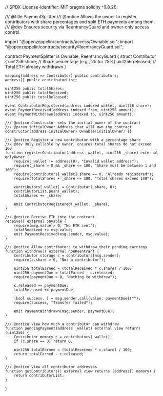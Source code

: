 // SPDX-License-Identifier: MIT
pragma solidity ^0.8.20;

/// @title PaymentSplitter
/// @notice Allows the owner to register contributors with share percentages and split ETH payments among them.
/// @dev Ensures security via ReentrancyGuard and owner-only access control.

import "@openzeppelin/contracts/access/Ownable.sol";
import "@openzeppelin/contracts/security/ReentrancyGuard.sol";

contract PaymentSplitter is Ownable, ReentrancyGuard {
    struct Contributor {
        uint256 share;    // Share percentage (e.g., 25 for 25%)
        uint256 released; // Total ETH already withdrawn
    }

    mapping(address => Contributor) public contributors;
    address[] public contributorList;

    uint256 public totalShares;
    uint256 public totalReceived;
    uint256 public totalReleased;

    event ContributorRegistered(address indexed wallet, uint256 share);
    event PaymentReceived(address indexed from, uint256 amount);
    event PaymentWithdrawn(address indexed to, uint256 amount);

    /// @notice Constructor sets the initial owner of the contract
    /// @param initialOwner Address that will own the contract
    constructor(address initialOwner) Ownable(initialOwner) {}

    /// @notice Register a new contributor with a percentage share
    /// @dev Only callable by owner, ensures total shares do not exceed 100
    function registerContributor(address _wallet, uint256 _share) external onlyOwner {
        require(_wallet != address(0), "Invalid wallet address");
        require(_share > 0 && _share <= 100, "Share must be between 1 and 100");
        require(contributors[_wallet].share == 0, "Already registered");
        require(totalShares + _share <= 100, "Total shares exceed 100");

        contributors[_wallet] = Contributor(_share, 0);
        contributorList.push(_wallet);
        totalShares += _share;

        emit ContributorRegistered(_wallet, _share);
    }

    /// @notice Receive ETH into the contract
    receive() external payable {
        require(msg.value > 0, "No ETH sent");
        totalReceived += msg.value;
        emit PaymentReceived(msg.sender, msg.value);
    }

    /// @notice Allow contributors to withdraw their pending earnings
    function withdraw() external nonReentrant {
        Contributor storage c = contributors[msg.sender];
        require(c.share > 0, "Not a contributor");

        uint256 totalEarned = (totalReceived * c.share) / 100;
        uint256 paymentDue = totalEarned - c.released;
        require(paymentDue > 0, "Nothing to withdraw");

        c.released += paymentDue;
        totalReleased += paymentDue;

        (bool success, ) = msg.sender.call{value: paymentDue}("");
        require(success, "Transfer failed");

        emit PaymentWithdrawn(msg.sender, paymentDue);
    }

    /// @notice View how much a contributor can withdraw
    function pendingPayment(address _wallet) external view returns (uint256) {
        Contributor memory c = contributors[_wallet];
        if (c.share == 0) return 0;

        uint256 totalEarned = (totalReceived * c.share) / 100;
        return totalEarned - c.released;
    }

    /// @notice View all contributor addresses
    function getContributors() external view returns (address[] memory) {
        return contributorList;
    }
}
